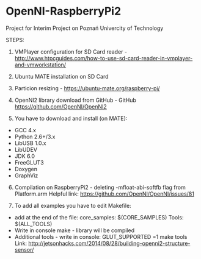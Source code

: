 # OpenNI-RaspberryPi2
Project for Interim Project on Poznań Univercity of Technology

STEPS:

1. VMPlayer configuration for SD Card reader - http://www.htpcguides.com/how-to-use-sd-card-reader-in-vmplayer-and-vmworkstation/

2. Ubuntu MATE installation on SD Card

3. Particion resizing -  https://ubuntu-mate.org/raspberry-pi/

4. OpenNI2 library download from GitHub - GitHub https://github.com/OpenNI/OpenNI2

5. You have to download and install (on MATE):
- GCC 4.x
- Python 2.6+/3.x
- LibUSB 1.0.x
- LibUDEV
- JDK 6.0
- FreeGLUT3
- Doxygen
- GraphViz

6. Compilation on RaspberryPi2 - deleting -mfloat-abi-softfb flag from Platform.arm
Helpful link: https://github.com/OpenNI/OpenNI/issues/81

7. To add all examples you have to edit Makefile:
- add at the end of the file:
	core_samples: $(CORE_SAMPLES)
	Tools: $(ALL_TOOLS)
- Write in console make - library will be compiled
- Additional tools - write in console: 
	GLUT_SUPPORTED =1 make tools
Link: http://jetsonhacks.com/2014/08/28/building-openni2-structure-sensor/
